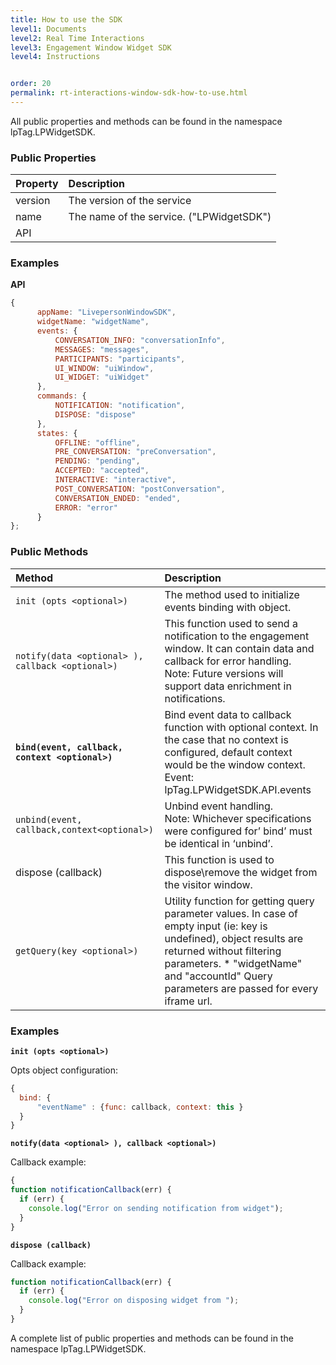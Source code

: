 ```yaml
---
title: How to use the SDK
level1: Documents
level2: Real Time Interactions
level3: Engagement Window Widget SDK
level4: Instructions


order: 20
permalink: rt-interactions-window-sdk-how-to-use.html
---
```


All public properties and methods can be found in the namespace lpTag.LPWidgetSDK.

### Public Properties

| Property | Description |
| :--- | :--- |
| version | The version of the service |
| name | The name of the service. ("LPWidgetSDK") |
| API | |

###  Examples

**API**

```javascript
{
      appName: "LivepersonWindowSDK",
      widgetName: "widgetName",
      events: {
          CONVERSATION_INFO: "conversationInfo",
          MESSAGES: "messages",
          PARTICIPANTS: "participants",
          UI_WINDOW: "uiWindow",
          UI_WIDGET: "uiWidget"
      },
      commands: {
          NOTIFICATION: "notification",
          DISPOSE: "dispose"
      },
      states: {
          OFFLINE: "offline",
          PRE_CONVERSATION: "preConversation",
          PENDING: "pending",
          ACCEPTED: "accepted",
          INTERACTIVE: "interactive",
          POST_CONVERSATION: "postConversation",
          CONVERSATION_ENDED: "ended",
          ERROR: "error"
      }
};
```

### Public Methods

| Method | Description |
| :--- | :--- |
| `init (opts <optional>)` | The method used to initialize events binding with  object. 
| `notify(data <optional> ), callback <optional>)` | This function used to send a notification to the engagement window. It can contain data and callback for error handling. <br> Note: Future versions will support data enrichment in notifications. |
| **`bind(event, callback, context <optional>)`** | Bind event data to callback function with optional context. In the case that no context is configured, default context would be the window context. <br> Event: lpTag.LPWidgetSDK.API.events |
| `unbind(event, callback,context<optional>)` | Unbind event handling. <br> Note: Whichever specifications were configured for’ bind’ must be identical in ‘unbind’. 
| dispose (callback) | This function is used to dispose\remove the widget from the visitor window. |
| `getQuery(key <optional>)` | Utility function for getting query parameter values. In case of empty input (ie: key is undefined), object results are returned without filtering parameters. * "widgetName" and  "accountId" Query parameters are passed for every iframe url.

###  Examples

**`init (opts <optional>)`**

Opts object configuration:

```javascript
{
  bind: {
      "eventName" : {func: callback, context: this }
  }
}
```

**`notify(data <optional> ), callback <optional>)`**

Callback example:


```javascript
{
function notificationCallback(err) {
  if (err) {
    console.log("Error on sending notification from widget");
  }
}
```

**`dispose (callback)`**

Callback example:

``` javascript
function notificationCallback(err) {
  if (err) {
    console.log("Error on disposing widget from ");
  }
}
```

A complete list of public properties and methods can be found in the namespace lpTag.LPWidgetSDK.
